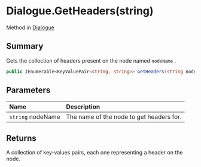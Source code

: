 # Dialogue.GetHeaders(string)

Method in [Dialogue](/docs/api/csharp/yarn.dialogue.md)

## Summary


Gets the collection of headers present on the node named  <code>nodeName</code> .


```csharp
public IEnumerable<KeyValuePair<string, string>> GetHeaders(string nodeName)
```

## Parameters

|Name|Description|
|:---|:---|
|`string` nodeName|The name of the node to get headers for.|

## Returns

A collection of key-values pairs, each one representing a
header on the node.

